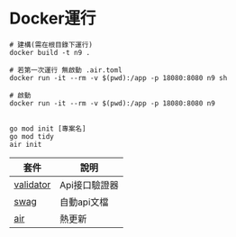 

# Docker運行
```
# 建構(需在根目錄下運行)
docker build -t n9 . 

# 若第一次運行 無啟動 .air.toml  
docker run -it --rm -v $(pwd):/app -p 18080:8080 n9 sh

# 啟動
docker run -it --rm -v $(pwd):/app -p 18080:8080 n9
 
```

``` init
go mod init [專案名]
go mod tidy
air init 
```


| 套件                                                      | 說明       |
|---------------------------------------------------------|----------|
| [validator](https://github.com/go-playground/validator) | Api接口驗證器 |
| [swag](https://github.com/swaggo/swag)                  | 自動api文檔  |
| [air](https://github.com/cosmtrek/air)   | 熱更新      |